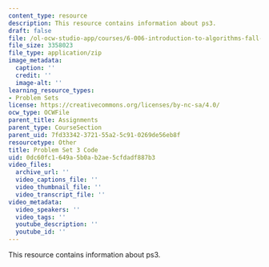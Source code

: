 ```yaml
---
content_type: resource
description: This resource contains information about ps3.
draft: false
file: /ol-ocw-studio-app/courses/6-006-introduction-to-algorithms-fall-2011/0dc60fc1649a5b0ab2ae5cfdadf887b3_ps3.zip
file_size: 3358023
file_type: application/zip
image_metadata:
  caption: ''
  credit: ''
  image-alt: ''
learning_resource_types:
- Problem Sets
license: https://creativecommons.org/licenses/by-nc-sa/4.0/
ocw_type: OCWFile
parent_title: Assignments
parent_type: CourseSection
parent_uid: 7fd33342-3721-55a2-5c91-0269de56eb8f
resourcetype: Other
title: Problem Set 3 Code
uid: 0dc60fc1-649a-5b0a-b2ae-5cfdadf887b3
video_files:
  archive_url: ''
  video_captions_file: ''
  video_thumbnail_file: ''
  video_transcript_file: ''
video_metadata:
  video_speakers: ''
  video_tags: ''
  youtube_description: ''
  youtube_id: ''
---
```

This resource contains information about ps3.